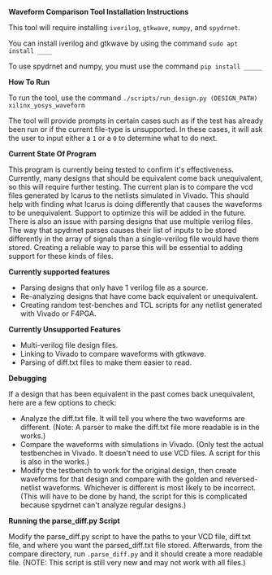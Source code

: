 **Waveform Comparison Tool Installation Instructions**

This tool will require installing `iverilog`, `gtkwave`, `numpy`, and `spydrnet`.

You can install iverilog and gtkwave by using the command `sudo apt install ____`

To use spydrnet and numpy, you must use the command `pip install _____`

**How To Run**

To run the tool, use the command `./scripts/run_design.py (DESIGN_PATH) xilinx_yosys_waveform`

The tool will provide prompts in certain cases such as if the test has already been run or if the current file-type is unsupported.
In these cases, it will ask the user to input either a `1` or a `0` to determine what to do next.

**Current State Of Program**

This program is currently being tested to confirm it's effectiveness. Currently, many designs that should be equivalent come back
unequivalent, so this will require further testing. The current plan is to compare the vcd files generated by Icarus to the 
netlists simulated in Vivado. This should help with finding what Icarus is doing differently that causes the waveforms to be unequivalent.
Support to optimize this will be added in the future. 
There is also an issue with parsing designs that use multiple verilog files. The way that spydrnet parses causes their list of inputs to be
stored differently in the array of signals than a single-verilog file would have them stored. Creating a reliable way to parse this will be
essential to adding support for these kinds of files.

**Currently supported features**
* Parsing designs that only have 1 verilog file as a source.
* Re-analyzing designs that have come back equivalent or unequivalent.
* Creating random test-benches and TCL scripts for any netlist generated with Vivado or F4PGA.

**Currently Unsupported Features**
* Multi-verilog file design files.
* Linking to Vivado to compare waveforms with gtkwave.
* Parsing of diff.txt files to make them easier to read.

**Debugging**

If a design that has been equivalent in the past comes back unequivalent, here are a few options to check:
* Analyze the diff.txt file. It will tell you where the two waveforms are different. (Note: A parser to make the diff.txt file more readable is in the works.)
* Compare the waveforms with simulations in Vivado. (Only test the actual testbenches in Vivado. It doesn't need to use VCD files. A script for this is also in the works.)
* Modify the testbench to work for the original design, then create waveforms for that design and compare with the golden and reversed-netlist waveforms. Whichever is different is most likely to be incorrect. (This will have to be done by hand, the script for this is complicated because spydrnet can't analyze regular designs.)

**Running the parse_diff.py Script**

Modify the parse_diff.py script to have the paths to your VCD file, diff.txt file, and where you want the parsed_diff.txt file stored.
Afterwards, from the compare directory, run `.parse_diff.py` and it should create a more readable file.
(NOTE: This script is still very new and may not work with all files.)




